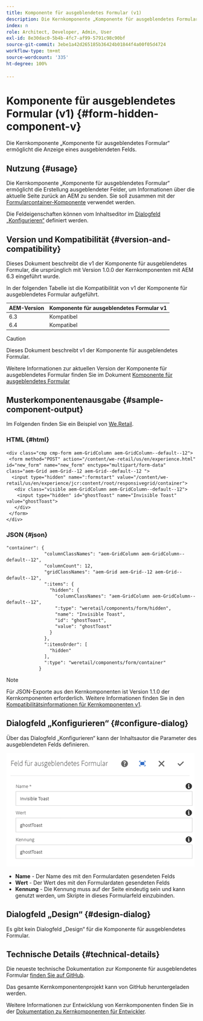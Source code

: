 ```yaml
---
title: Komponente für ausgeblendetes Formular (v1)
description: Die Kernkomponente „Komponente für ausgeblendetes Formular“ ermöglicht die Anzeige eines ausgeblendeten Felds.
index: n
role: Architect, Developer, Admin, User
exl-id: 8e30dac0-5b4b-4fc7-af99-5791c98c90bf
source-git-commit: 3ebe1a42d265185b36424b01844f4a00f05d4724
workflow-type: tm+mt
source-wordcount: '335'
ht-degree: 100%

---
```


# Komponente für ausgeblendetes Formular (v1) {#form-hidden-component-v}

Die Kernkomponente „Komponente für ausgeblendetes Formular“ ermöglicht die Anzeige eines ausgeblendeten Felds.

## Nutzung {#usage}

Die Kernkomponente „Komponente für ausgeblendetes Formular“ ermöglicht die Erstellung ausgeblendeter Felder, um Informationen über die aktuelle Seite zurück an AEM zu senden. Sie soll zusammen mit der [Formularcontainer-Komponente](form-container-v1.md) verwendet werden.

Die Feldeigenschaften können vom Inhaltseditor im [Dialogfeld „Konfigurieren“](#configure-dialog) definiert werden.

## Version und Kompatibilität {#version-and-compatibility}

Dieses Dokument beschreibt die v1 der Komponente für ausgeblendetes Formular, die ursprünglich mit Version 1.0.0 der Kernkomponenten mit AEM 6.3 eingeführt wurde.

In der folgenden Tabelle ist die Kompatibilität von v1 der Komponente für ausgeblendetes Formular aufgeführt.

| AEM-Version | Komponente für ausgeblendetes Formular v1 |
|--- |--- |
| 6.3 | Kompatibel |
| 6.4 | Kompatibel |

>[!CAUTION]
>
>Dieses Dokument beschreibt v1 der Komponente für ausgeblendetes Formular.
>
>Weitere Informationen zur aktuellen Version der Komponente für ausgeblendetes Formular finden Sie im Dokument [Komponente für ausgeblendetes Formular](/help/components/forms/form-hidden.md)

## Musterkomponentenausgabe {#sample-component-output}

Im Folgenden finden Sie ein Beispiel von [We.Retail](https://helpx.adobe.com/de/experience-manager/6-4/sites/developing/using/we-retail.html).

### HTML {#html}

```
<div class="cmp cmp-form aem-GridColumn aem-GridColumn--default--12">
 <form method="POST" action="/content/we-retail/us/en/experience.html" id="new_form" name="new_form" enctype="multipart/form-data" class="aem-Grid aem-Grid--12 aem-Grid--default--12 ">
  <input type="hidden" name=":formstart" value="/content/we-retail/us/en/experience/jcr:content/root/responsivegrid/container">
   <div class="visible aem-GridColumn aem-GridColumn--default--12">
    <input type="hidden" id="ghostToast" name="Invisible Toast" value="ghostToast">
   </div>
 </form>
</div>
```

### JSON {#json}

```
"container": {
              "columnClassNames": "aem-GridColumn aem-GridColumn--default--12",
              "columnCount": 12,
              "gridClassNames": "aem-Grid aem-Grid--12 aem-Grid--default--12",
              ":items": {
                "hidden": {
                  "columnClassNames": "aem-GridColumn aem-GridColumn--default--12",
                  ":type": "weretail/components/form/hidden",
                  "name": "Invisible Toast",
                  "id": "ghostToast",
                  "value": "ghostToast"
                }
              },
              ":itemsOrder": [
                "hidden"
              ],
              ":type": "weretail/components/form/container"
            }
```

>[!NOTE]
>
>Für JSON-Exporte aus den Kernkomponenten ist Version 1.1.0 der Kernkomponenten erforderlich. Weitere Informationen finden Sie in den [Kompatibilitätsinformationen für Kernkomponenten v1](/help/versions.md#release-history-and-compatibility).

## Dialogfeld „Konfigurieren“  {#configure-dialog}

Über das Dialogfeld „Konfigurieren“ kann der Inhaltsautor die Parameter des ausgeblendeten Felds definieren.

![](/help/assets/chlimage_1-26.png)

* **Name** - Der Name des mit den Formulardaten gesendeten Felds
* **Wert** - Der Wert des mit den Formulardaten gesendeten Felds
* **Kennung** - Die Kennung muss auf der Seite eindeutig sein und kann genutzt werden, um Skripte in dieses Formularfeld einzubinden.

## Dialogfeld „Design“  {#design-dialog}

Es gibt kein Dialogfeld „Design“ für die Komponente für ausgeblendetes Formular.

## Technische Details {#technical-details}

Die neueste technische Dokumentation zur Komponente für ausgeblendetes Formular [finden Sie auf GitHub](https://github.com/adobe/aem-core-wcm-components/tree/master/content/src/content/jcr_root/apps/core/wcm/components/form/hidden/v1/hidden).

Das gesamte Kernkomponentenprojekt kann von GitHub heruntergeladen werden.

Weitere Informationen zur Entwicklung von Kernkomponenten finden Sie in der [Dokumentation zu Kernkomponenten für Entwickler](/help/developing/overview.md).
